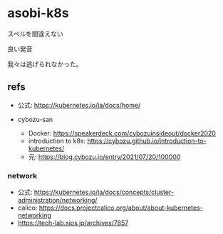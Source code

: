 # asobi-k8s
スペルを間違えない

良い発音

我々は逃げられなかった。

## refs

- 公式: https://kubernetes.io/ja/docs/home/

- cybozu-san
  - Docker: https://speakerdeck.com/cybozuinsideout/docker2020
  - introduction to k8s: https://cybozu.github.io/introduction-to-kubernetes/
  - 元: https://blog.cybozu.io/entry/2021/07/20/100000

### network
- 公式: https://kubernetes.io/ja/docs/concepts/cluster-administration/networking/
- calico: https://docs.projectcalico.org/about/about-kubernetes-networking
- https://tech-lab.sios.jp/archives/7857


